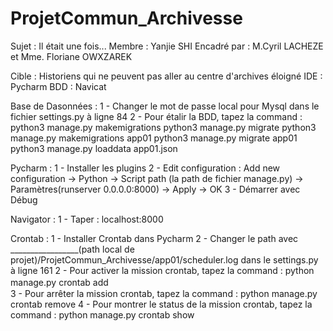 # ProjetCommun_Archivesse

Sujet : Il était une fois...
Membre : Yanjie SHI
Encadré par : M.Cyril LACHEZE et Mme. Floriane OWXZAREK

Cible : Historiens qui ne peuvent pas aller au centre d'archives éloigné
IDE : Pycharm
BDD : Navicat

Base de Dasonnées : 
1 - Changer le mot de passe local pour Mysql dans le fichier settings.py à ligne 84
2 - Pour étalir la BDD, tapez la command : python3 manage.py makemigrations 
                                           python3 manage.py migrate
                                           python3 manage.py makemigrations app01
                                           python3 manage.py migrate app01
                                           python3 manage.py loaddata app01.json

Pycharm : 
1 - Installer les plugins
2 - Edit configuration : Add new configuration -> Python -> Script path (la path de fichier manage.py) -> Paramètres(runserver 0.0.0.0:8000) -> Apply -> OK
3 - Démarrer avec Débug

Navigator :
1 - Taper : localhost:8000

Crontab :
1 - Installer Crontab dans Pycharm
2 - Changer le path avec _________________(path local de projet)/ProjetCommun_Archivesse/app01/scheduler.log dans le settings.py à ligne 161
2 - Pour activer la mission crontab, tapez la command : python manage.py crontab add　　  
3 - Pour arrêter la mission crontab, tapez la command : python manage.py crontab remove 
4 - Pour montrer le status de la mission crontab, tapez la command : python manage.py crontab show 
